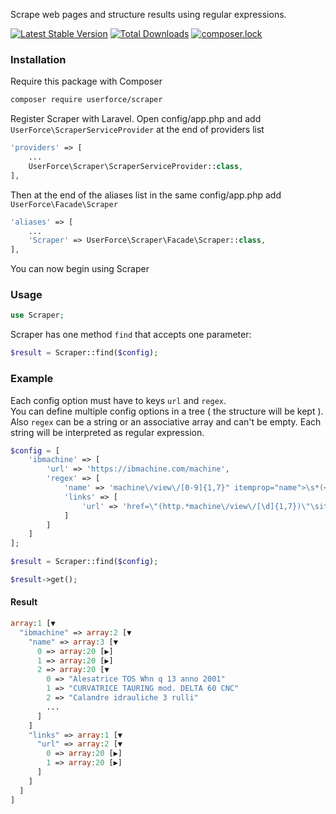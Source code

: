 Scrape web pages and structure results using regular expressions.

[![Latest Stable Version](https://poser.pugx.org/userforce/scraper/version)](https://packagist.org/packages/userforce/scraper)
[![Total Downloads](https://poser.pugx.org/userforce/scraper/downloads)](https://packagist.org/packages/userforce/scraper)
[![composer.lock](https://poser.pugx.org/userforce/scraper/composerlock)](https://packagist.org/packages/userforce/scraper)

### Installation
Require this package with Composer

```bash
composer require userforce/scraper
```

Register Scraper with Laravel. Open config/app.php and add ```UserForce\ScraperServiceProvider``` at the end of providers list

```php
'providers' => [
    ...
    UserForce\Scraper\ScraperServiceProvider::class,
],
```

Then at the end of the aliases list in the same config/app.php add ```UserForce\Facade\Scraper```

```php
'aliases' => [
    ...
    'Scraper' => UserForce\Scraper\Facade\Scraper::class,
],
```

You can now begin using Scraper

### Usage
```php
use Scraper;
```
Scraper has one method `find` that accepts one parameter:
 
```php
$result = Scraper::find($config);
```

### Example

Each config option must have to keys `url` and `regex`.  
You can define multiple config options in a tree ( the structure will be kept ).  
Also `regex` can be a string or an associative array and can't be empty. Each string will be interpreted as regular expression.

```php
$config = [
    'ibmachine' => [
        'url' => 'https://ibmachine.com/machine',
        'regex' => [
            'name' => 'machine\/view\/[0-9]{1,7}" itemprop="name">\s*(<span.*\/span>)?\s*(.*)\s*<\/a>',
            'links' => [
                'url' => 'href=\"(http.*machine\/view\/[\d]{1,7})\"\sitemprop'
            ]
        ]
    ]
];

$result = Scraper::find($config);

$result->get();
```

#### Result
```php
array:1 [▼
  "ibmachine" => array:2 [▼
    "name" => array:3 [▼
      0 => array:20 [▶]
      1 => array:20 [▶]
      2 => array:20 [▼
        0 => "Alesatrice TOS Whn q 13 anno 2001"
        1 => "CURVATRICE TAURING mod. DELTA 60 CNC"
        2 => "Calandre idrauliche 3 rulli"
        ...
      ]
    ]
    "links" => array:1 [▼
      "url" => array:2 [▼
        0 => array:20 [▶]
        1 => array:20 [▶]
      ]
    ]
  ]
]
```